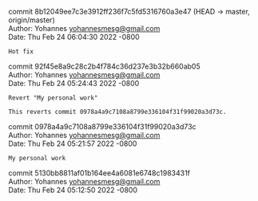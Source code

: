 commit 8b12049ee7c3e3912ff236f7c5fd5316760a3e47 (HEAD -> master, origin/master)                                                                 
Author: Yohannes <yohannesmesg@gmail.com>                                                                                                       
Date:   Thu Feb 24 06:04:30 2022 -0800                                                                                                          
                                                                                                                                                
    Hot fix                                                                                                                                     
                                                                                                                                                
commit 92f45e8a9c28c2b4f784c36d237e3b32b660ab05                                                                                                 
Author: Yohannes <yohannesmesg@gmail.com>                                                                                                       
Date:   Thu Feb 24 05:24:43 2022 -0800                                                                                                          
                                                                                                                                                
    Revert "My personal work"                                                                                                                   
                                                                                                                                                
    This reverts commit 0978a4a9c7108a8799e336104f31f99020a3d73c.                                                                               
                                                                                                                                                
commit 0978a4a9c7108a8799e336104f31f99020a3d73c                                                                                                 
Author: Yohannes <yohannesmesg@gmail.com>                                                                                                       
Date:   Thu Feb 24 05:21:57 2022 -0800                                                                                                          
                                                                                                                                                
    My personal work                                                                                                                            
                                                                                                                                                
commit 5130bb8811af01b164ee4a6081e6748c1983431f                                                                                                 
Author: Yohannes <yohannesmesg@gmail.com>                                                                                                       
Date:   Thu Feb 24 05:12:50 2022 -0800
